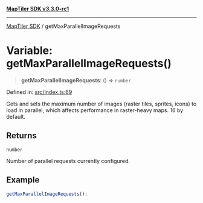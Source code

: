 [**MapTiler SDK v3.3.0-rc1**](../README.md)

***

[MapTiler SDK](../README.md) / getMaxParallelImageRequests

# Variable: getMaxParallelImageRequests()

> **getMaxParallelImageRequests**: () => `number`

Defined in: [src/index.ts:69](https://github.com/maptiler/maptiler-sdk-js/blob/d9cb958ebf063ecde2f6f583eb172e5a83460e6a/src/index.ts#L69)

Gets and sets the maximum number of images (raster tiles, sprites, icons) to load in parallel,
which affects performance in raster-heavy maps. 16 by default.

## Returns

`number`

Number of parallel requests currently configured.

## Example

```ts
getMaxParallelImageRequests();
```
